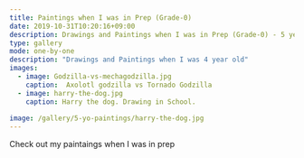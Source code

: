 ```yaml
---
title: Paintings when I was in Prep (Grade-0)
date: 2019-10-31T10:20:16+09:00
description: Drawings and Paintings when I was in Prep (Grade-0) - 5 years old
type: gallery
mode: one-by-one
description: "Drawings and Paintings when I was 4 year old"
images:
  - image: Godzilla-vs-mechagodzilla.jpg
    caption:  Axolotl godzilla vs Tornado Godzilla
  - image: harry-the-dog.jpg
    caption: Harry the dog. Drawing in School.
    
image: /gallery/5-yo-paintings/harry-the-dog.jpg
---
```


Check out my paintaings when I was in prep